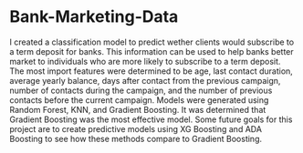 # Bank-Marketing-Data
I created a classification model to predict wether clients would subscribe to a term deposit for banks.
This information can be used to help banks better market to individuals who are more likely to subscribe to a term deposit.
The most import features were determined to be age, last contact duration, average yearly balance, days after contact from the previous campaign, number of contacts during the campaign, and the number of previous contacts before the current campaign.
Models were generated using Random Forest, KNN, and Gradient Boosting. It was determined that Gradient Boosting was the most effective model.
Some future goals for this project are to create predictive models using XG Boosting and ADA Boosting to see how these methods compare to Gradient Boosting.
